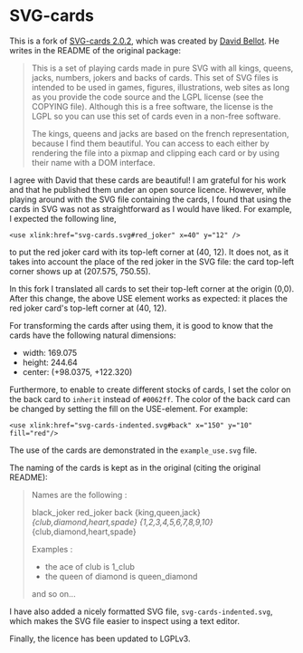 SVG-cards
=========

This is a fork of [SVG-cards 2.0.2](http://svg-cards.sourceforge.net/), which
was created by [David Bellot](http://david.bellot.free.fr/). He writes in the
README of the original package:

> This is a set of playing cards made in pure SVG with all kings, queens,
> jacks, numbers, jokers and backs of cards. This set of SVG files is intended
> to be used in games, figures, illustrations, web sites as long as you
> provide the code source and the LGPL license (see the COPYING file).
> Although this is a free software, the license is the LGPL so you can use
> this set of cards even in a non-free software.
> 
> The kings, queens and jacks are based on the french representation, because
> I find them beautiful. You can access to each either by rendering the file
> into a pixmap and clipping each card or by using their name with a DOM
> interface.

I agree with David that these cards are beautiful! I am grateful for his work
and that he published them under an open source licence. However, while playing
around with the SVG file containing the cards, I found that using the cards in
SVG was not as straightforward as I would have liked. For example, I expected
the following line,

    <use xlink:href="svg-cards.svg#red_joker" x=40" y="12" />

to put the red joker card with its top-left corner at (40, 12). It does not,
as it takes into account the place of the red joker in the SVG file: the card
top-left corner shows up at (207.575, 750.55).

In this fork I translated all cards to set their top-left corner at the origin
(0,0). After this change, the above USE element works as expected: it places
the red joker card's top-left corner at (40, 12).

For transforming the cards after using them, it is good to know that the
cards have the following natural dimensions:

- width: 169.075
- height: 244.64
- center: (+98.0375, +122.320)

Furthermore, to enable to create different stocks of cards, I set the color on
the back card to `inherit` instead of `#0062ff`. The color of the back card can
be changed by setting the fill on the USE-element. For example:

    <use xlink:href="svg-cards-indented.svg#back" x="150" y="10" fill="red"/>

The use of the cards are demonstrated in the `example_use.svg` file.

The naming of the cards is kept as in the original (citing the original
README): 

> Names are the following :
> 
> black_joker red_joker back {king,queen,jack}_{club,diamond,heart,spade}
> {1,2,3,4,5,6,7,8,9,10}_{club,diamond,heart,spade}
> 
> Examples :
> - the ace of club is 1_club
> - the queen of diamond is queen_diamond
> 
> and so on...

I have also added a nicely formatted SVG file, `svg-cards-indented.svg`, which
makes the SVG file easier to inspect using a text editor.

Finally, the licence has been updated to LGPLv3.
